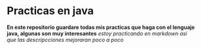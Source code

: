 # Practicas en java

**En este repositorio guardare todas mis practicas que haga con el lenguaje java, algunas son muy interesantes**
*estoy practicando en markdown asi que las descripcciones mejoraran poco a poco*
